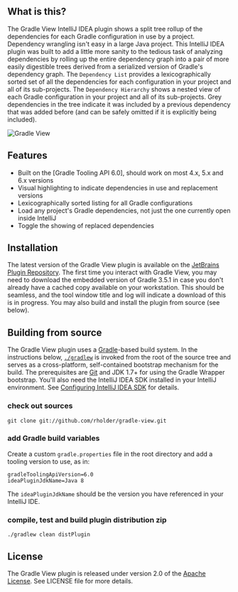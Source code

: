 ## What is this?
The Gradle View IntelliJ IDEA plugin shows a split tree rollup of the dependencies for each Gradle configuration in use
by a project. Dependency wrangling isn't easy in a large Java project. This IntelliJ IDEA plugin was built to add a little more sanity
to the tedious task of analyzing dependencies by rolling up the entire dependency graph into a pair of more easily
digestible trees derived from a serialized version of Gradle's dependency graph. The `Dependency List` provides a
lexicographically sorted set of all the dependencies for each configuration in your project and all of its sub-projects.
The `Dependency Hierarchy` shows a nested view of each Gradle configuration in your project and all of its sub-projects.
Grey dependencies in the tree indicate it was included by a previous dependency that was added before (and can be safely
omitted if it is explicitly being included).

![Gradle View](http://plugins.jetbrains.com/files/7150/screenshot_14710.png)

## Features
 * Built on the [Gradle Tooling API 6.0], should work on most 4.x, 5.x and 6.x versions
 * Visual highlighting to indicate dependencies in use and replacement versions
 * Lexicographically sorted listing for all Gradle configurations
 * Load any project's Gradle dependencies, not just the one currently open inside IntelliJ
 * Toggle the showing of replaced dependencies

## Installation
The latest version of the Gradle View plugin is available on the
[JetBrains Plugin Repository](http://plugins.jetbrains.com/). The first time you interact with Gradle View, you may
need to download the embedded version of Gradle 3.5.1 in case you don't already have a cached copy available on your
workstation. This should be seamless, and the tool window title and log will indicate a download of this is in progress.
You may also build and install the plugin from source (see below).

## Building from source
The Gradle View plugin uses a [Gradle](http://gradle.org)-based build system. In the instructions
below, [`./gradlew`](http://vimeo.com/34436402) is invoked from the root of the source tree and serves as
a cross-platform, self-contained bootstrap mechanism for the build. The prerequisites are
[Git](https://help.github.com/articles/set-up-git) and JDK 1.7+ for using the Gradle Wrapper bootstrap.
You'll also need the IntelliJ IDEA SDK installed in your IntelliJ environment. See
[Configuring IntelliJ IDEA SDK](http://confluence.jetbrains.net/display/IDEADEV/Getting+Started+with+Plugin+Development)
for details.

### check out sources
`git clone git://github.com/rholder/gradle-view.git`

### add Gradle build variables
Create a custom `gradle.properties` file in the root directory and add a tooling version to use, as in:

    gradleToolingApiVersion=6.0
    ideaPluginJdkName=Java 8

The `ideaPluginJdkName` should be the version you have referenced in your IntelliJ IDE.

### compile, test and build plugin distribution zip
`./gradlew clean distPlugin`

## License
The Gradle View plugin is released under version 2.0 of the
[Apache License](http://www.apache.org/licenses/LICENSE-2.0). See LICENSE file for more details.
